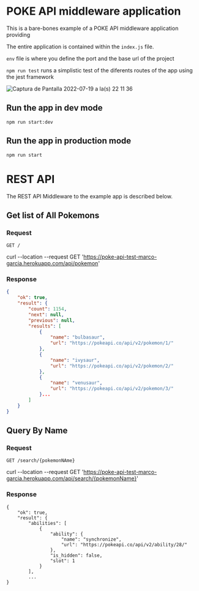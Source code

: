 # POKE API middleware application

This is a bare-bones example of a POKE API middleware application providing

The entire application is contained within the `index.js` file.

`env` file is where you define the port and the base url of the project

`npm run test` runs a simplistic test of the diferents routes of the app using the jest framework

![Captura de Pantalla 2022-07-19 a la(s) 22 11 36](https://user-images.githubusercontent.com/24302401/179888115-0a9a6f0f-464a-489c-9229-0e96896189d1.png)


## Run the app in dev mode

    npm run start:dev

## Run the app in production mode

    npm run start

# REST API

The REST API Middleware to the example app is described below.

## Get list of All Pokemons

### Request

`GET /`

curl --location --request GET 'https://poke-api-test-marco-garcia.herokuapp.com/api/pokemon'

### Response

```json
{
    "ok": true,
    "result": {
        "count": 1154,
        "next": null,
        "previous": null,
        "results": [
            {
                "name": "bulbasaur",
                "url": "https://pokeapi.co/api/v2/pokemon/1/"
            },
            {
                "name": "ivysaur",
                "url": "https://pokeapi.co/api/v2/pokemon/2/"
            },
            {
                "name": "venusaur",
                "url": "https://pokeapi.co/api/v2/pokemon/3/"
            }...
        ]
    }
}
```


## Query By Name

### Request

`GET /search/{pokemonNAme}`

curl --location --request GET 'https://poke-api-test-marco-garcia.herokuapp.com/api/search/{pokemonName}'

### Response

```
{
    "ok": true,
    "result": {
        "abilities": [
            {
                "ability": {
                    "name": "synchronize",
                    "url": "https://pokeapi.co/api/v2/ability/28/"
                },
                "is_hidden": false,
                "slot": 1
            }
        ],
        ...
}
```

